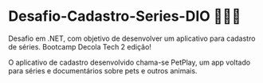# Desafio-Cadastro-Series-DIO 🐾🐨🐰

Desafio em .NET, com objetivo de desenvolver um aplicativo para cadastro de séries. Bootcamp Decola Tech 2 edição! 

O aplicativo de cadastro desenvolvido chama-se PetPlay, um app voltado para séries e documentários sobre pets e outros animais.
